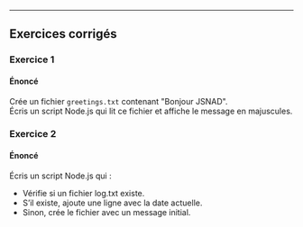
---

## Exercices corrigés

### Exercice 1

#### Énoncé
Crée un fichier `greetings.txt` contenant "Bonjour JSNAD".  
Écris un script Node.js qui lit ce fichier et affiche le message en majuscules.


### Exercice 2

#### Énoncé
Écris un script Node.js qui :
- Vérifie si un fichier log.txt existe.
- S’il existe, ajoute une ligne avec la date actuelle.
- Sinon, crée le fichier avec un message initial.

